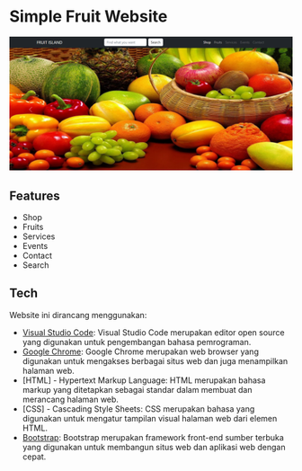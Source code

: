 # Simple Fruit Website
<p align="center"><img src="Output.png" width="800px" alt="Website"></a></p>

## Features

- Shop
- Fruits
- Services
- Events
- Contact
- Search

## Tech

Website ini dirancang menggunakan:
- [Visual Studio Code](https://code.visualstudio.com/docs/editor/vscode-web): Visual Studio Code merupakan editor open source yang digunakan untuk pengembangan bahasa pemrograman.
- [Google Chrome](https://www.google.com/intl/id_id/chrome/): Google Chrome merupakan web browser yang digunakan untuk mengakses berbagai situs web dan juga menampilkan halaman web.
- [HTML] - Hypertext Markup Language: HTML merupakan bahasa markup yang ditetapkan sebagai standar dalam membuat dan merancang halaman web.
- [CSS] - Cascading Style Sheets: CSS merupakan bahasa yang digunakan untuk mengatur tampilan visual halaman web dari elemen HTML.
- [Bootstrap](https://getbootstrap.com/): Bootstrap merupakan framework front-end sumber terbuka yang digunakan untuk membangun situs web dan aplikasi web dengan cepat.
